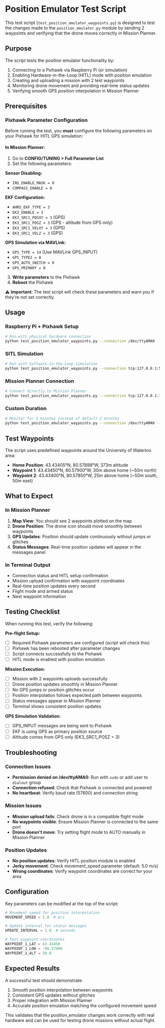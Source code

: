 # Position Emulator Test Script

This test script (`test_position_emulator_waypoints.py`) is designed to test the changes made to the `position_emulator.py` module by sending 2 waypoints and verifying that the drone moves correctly in Mission Planner.

## Purpose

The script tests the position emulator functionality by:
1. Connecting to a Pixhawk via Raspberry Pi (or simulation)
2. Enabling Hardware-in-the-Loop (HITL) mode with position emulation
3. Creating and uploading a mission with 2 test waypoints
4. Monitoring drone movement and providing real-time status updates
5. Verifying smooth GPS position interpolation in Mission Planner

## Prerequisites

### Pixhawk Parameter Configuration

Before running the test, you **must** configure the following parameters on your Pixhawk for HITL GPS simulation:

#### In Mission Planner:
1. Go to **CONFIG/TUNING > Full Parameter List**
2. Set the following parameters:

**Sensor Disabling:**
- `INS_ENABLE_MASK = 0`
- `COMPASS_ENABLE = 0`

**EKF Configuration:**
- `AHRS_EKF_TYPE = 3`
- `EK3_ENABLE = 1`
- `EK3_SRC1_POSXY = 3` (GPS)
- `EK3_SRC1_POSZ = 3` (GPS - altitude from GPS only)
- `EK3_SRC1_VELXY = 3` (GPS)
- `EK3_SRC1_VELZ = 3` (GPS)

**GPS Simulation via MAVLink:**
- `GPS_TYPE = 14` (Use MAVLink GPS_INPUT)
- `GPS_TYPE2 = 0`
- `GPS_AUTO_SWITCH = 0`
- `GPS_PRIMARY = 0`

3. **Write parameters** to the Pixhawk
4. **Reboot** the Pixhawk

⚠️ **Important**: The test script will check these parameters and warn you if they're not set correctly.

## Usage

### Raspberry Pi + Pixhawk Setup
```bash
# Run with physical hardware connection
python test_position_emulator_waypoints.py --connection /dev/ttyAMA0
```

### SITL Simulation
```bash
# Run with Software-in-the-Loop simulation
python test_position_emulator_waypoints.py --connection tcp:127.0.0.1:5762
```

### Mission Planner Connection
```bash
# Connect directly to Mission Planner
python test_position_emulator_waypoints.py --connection tcp:127.0.0.1:14550
```

### Custom Duration
```bash
# Monitor for 5 minutes instead of default 2 minutes
python test_position_emulator_waypoints.py --connection /dev/ttyAMA0 --duration 300
```

## Test Waypoints

The script uses predefined waypoints around the University of Waterloo area:

- **Home Position**: 43.43405°N, 80.57898°W, 373m altitude
- **Waypoint 1**: 43.43450°N, 80.57900°W, 30m above home (~50m north)
- **Waypoint 2**: 43.43400°N, 80.57850°W, 25m above home (~50m south, 50m east)

## What to Expect

### In Mission Planner
1. **Map View**: You should see 2 waypoints plotted on the map
2. **Drone Position**: The drone icon should move smoothly between waypoints
3. **GPS Updates**: Position should update continuously without jumps or glitches
4. **Status Messages**: Real-time position updates will appear in the messages panel

### In Terminal Output
- Connection status and HITL setup confirmation
- Mission upload confirmation with waypoint coordinates
- Real-time position updates every second
- Flight mode and armed status
- Next waypoint information

## Testing Checklist

When running this test, verify the following:

**Pre-flight Setup:**
- [ ] Required Pixhawk parameters are configured (script will check this)
- [ ] Pixhawk has been rebooted after parameter changes
- [ ] Script connects successfully to the Pixhawk
- [ ] HITL mode is enabled with position emulation

**Mission Execution:**
- [ ] Mission with 2 waypoints uploads successfully
- [ ] Drone position updates smoothly in Mission Planner
- [ ] No GPS jumps or position glitches occur
- [ ] Position interpolation follows expected path between waypoints
- [ ] Status messages appear in Mission Planner
- [ ] Terminal shows consistent position updates

**GPS Simulation Validation:**
- [ ] GPS_INPUT messages are being sent to Pixhawk
- [ ] EKF is using GPS as primary position source
- [ ] Altitude comes from GPS only (EK3_SRC1_POSZ = 3)

## Troubleshooting

### Connection Issues
- **Permission denied on /dev/ttyAMA0**: Run with `sudo` or add user to `dialout` group
- **Connection refused**: Check that Pixhawk is connected and powered
- **No heartbeat**: Verify baud rate (57600) and connection string

### Mission Issues
- **Mission upload fails**: Check drone is in a compatible flight mode
- **No waypoints visible**: Ensure Mission Planner is connected to the same port
- **Drone doesn't move**: Try setting flight mode to AUTO manually in Mission Planner

### Position Updates
- **No position updates**: Verify HITL position module is enabled
- **Jerky movement**: Check movement_speed parameter (default: 5.0 m/s)
- **Wrong coordinates**: Verify waypoint coordinates are correct for your area

## Configuration

Key parameters can be modified at the top of the script:

```python
# Movement speed for position interpolation
MOVEMENT_SPEED = 5.0  # m/s

# Update interval for status messages
UPDATE_INTERVAL = 1.0  # seconds

# Test waypoint coordinates
WAYPOINT_1_LAT = 43.43450
WAYPOINT_1_LON = -80.57900
WAYPOINT_1_ALT = 30.0
```

## Expected Results

A successful test should demonstrate:
1. Smooth position interpolation between waypoints
2. Consistent GPS updates without glitches
3. Proper integration with Mission Planner
4. Accurate position emulation matching the configured movement speed

This validates that the position_emulator changes work correctly with real hardware and can be used for testing drone missions without actual flight.
